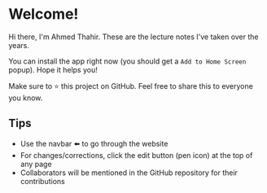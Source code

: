 # Welcome!

Hi there, I'm Ahmed Thahir. These are the lecture notes I've taken over the years.

You can install the app right now (you should get a `Add to Home Screen` popup). Hope it helps you!

Make sure to ⭐ this project on GitHub. Feel free to share this to everyone you know.

## Tips

- Use the navbar ⬅️ to go through the website
- For changes/corrections, click the edit button (pen icon) at the top of any page
- Collaborators will be mentioned in the GitHub repository for their contributions
